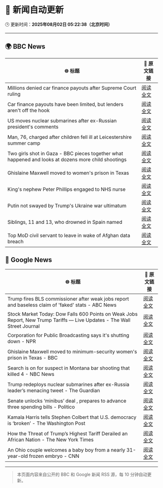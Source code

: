 # 🧠 新闻自动更新

🕒 更新时间：**2025年08月02日 05:22:38（北京时间）**

---

## 🌍 BBC News

| 🌐 标题 | 🔗 原文链接 |
|--------|-------------|
| Millions denied car finance payouts after Supreme Court ruling | [阅读全文](https://www.bbc.com/news/articles/cj9w0dj0yjyo?at_medium=RSS&at_campaign=rss) |
| Car finance payouts have been limited, but lenders aren't off the hook | [阅读全文](https://www.bbc.com/news/articles/c9qy7wy4ey1o?at_medium=RSS&at_campaign=rss) |
| US moves nuclear submarines after ex-Russian president's comments | [阅读全文](https://www.bbc.com/news/articles/c93dgr2dd53o?at_medium=RSS&at_campaign=rss) |
| Man, 76, charged after children fell ill at Leicestershire summer camp | [阅读全文](https://www.bbc.com/news/articles/c4gz32kp0d0o?at_medium=RSS&at_campaign=rss) |
| Two girls shot in Gaza - BBC pieces together what happened and looks at dozens more child shootings | [阅读全文](https://www.bbc.com/news/videos/cjelp738zd7o?at_medium=RSS&at_campaign=rss) |
| Ghislaine Maxwell moved to women's prison in Texas | [阅读全文](https://www.bbc.com/news/articles/czd049y2qymo?at_medium=RSS&at_campaign=rss) |
| King's nephew Peter Phillips engaged to NHS nurse | [阅读全文](https://www.bbc.com/news/articles/cly6kj7k97po?at_medium=RSS&at_campaign=rss) |
| Putin not swayed by Trump's Ukraine war ultimatum | [阅读全文](https://www.bbc.com/news/articles/cn845mm7xemo?at_medium=RSS&at_campaign=rss) |
| Siblings, 11 and 13, who drowned in Spain named | [阅读全文](https://www.bbc.com/news/articles/c93dg509lk6o?at_medium=RSS&at_campaign=rss) |
| Top MoD civil servant to leave in wake of Afghan data breach | [阅读全文](https://www.bbc.com/news/articles/cvgprxzggz4o?at_medium=RSS&at_campaign=rss) |

## 📰 Google News

| 🌐 标题 | 🔗 原文链接 |
|--------|-------------|
| Trump fires BLS commissioner after weak jobs report and baseless claim of 'faked' stats - ABC News | [阅读全文](https://news.google.com/rss/articles/CBMihAFBVV95cUxORm9adHJWVkF3WjBGMy0ycG5KNmZlS3hxNVlTaGxRLUFRVld1c3ZPUTVyT1E5TW1qM08yU2Yzb3k4TEtibzA1V1hBbl9VNDh2Q0JuTWNRZS1JaExUejhadTcyck1fSVp3MkFOeXFEYTdFWXBTaGRNLWY4bWs5c2xjR2dIUXfSAYoBQVVfeXFMT2dxa3hROVRyd2xaSUplQ29aSUd2ZXJIMjhZRzY4M3VZaTVTeERFNXhQc3pLUGVfNFQtZHdrc2FkUEw3T0ZiZ005Zks2dkVWeUwxUG1UWnpSaGVWenM3bS0zY0tKNXRBeHVlSHNKdTJjS294ODBXLUpBTjdHTHN3c2RWX202blIyMmNB?oc=5) |
| Stock Market Today: Dow Falls 600 Points on Weak Jobs Report, New Trump Tariffs — Live Updates - The Wall Street Journal | [阅读全文](https://news.google.com/rss/articles/CBMif0FVX3lxTE9sUlRxSl9zN1hZcExuQ1B4d0pSNHhJaDZ1WkoyZ25PSllOSGtjV0R4ZzhETEo2a1VnWjFOcC1lV0FvczdQZ2ZVQTVMNVJYYTdWU1N0SVJjWFlxNkJpVWZJTE9IdXFIaUpGOWRUODdTaXMyYkNHaUZmVG83ejZ5ZzQ?oc=5) |
| Corporation for Public Broadcasting says it's shutting down - NPR | [阅读全文](https://news.google.com/rss/articles/CBMijAFBVV95cUxOeE5sc29abzFYT2gybGR5eHBlLW5FWGk3ZDNQWWlyQ2QxdzRnNGVueVZxbW9kRTlvM2U1UnNLcHVZcldXTUo0bnVVZWt0VGdZbFdqUnJGbnVxd0RJV2JqLXp0QWU5ZEU1WlRnOGM4bVNncFVhblFza3ZaSFJ6OFhOdjFINWNGaW1CTjdGTg?oc=5) |
| Ghislaine Maxwell moved to minimum-security women's prison in Texas - BBC | [阅读全文](https://news.google.com/rss/articles/CBMiWkFVX3lxTE9tN0hXYXFWMDNZRmQ0NURvOFFyTVlyaDdzeFh3NWNSTTE5enlKa3JKMTVBRTQ5MUNmQjVPSmxheFBVdDM3MU5XX3BfNlVxUzNlRDdPN2dGLVVpZ9IBX0FVX3lxTE5PcjZmaHZ2b1VDUkFmVWVQd2V0bUJFTC1ZMHVOalVwNEtHNHJ1dTk4MkVLdzJ0MllHZ3ZlNFVSSndST2hRb1dHQnpOM3MwaldyaFo0bFUwMUhnOWI0TW9F?oc=5) |
| Search is on for suspect in Montana bar shooting that killed 4 - NBC News | [阅读全文](https://news.google.com/rss/articles/CBMifkFVX3lxTE5FR3FyTDc0SXoxU1NPVEJxTndwaVV1OVhZemI4X25felQ1V3FMVVdVOXJGX1pvZVg3NzdDUTBHVmU5dkJxZzN6c0pKNWxJXzRydllyOHYzZzlVYmtNXzhNN0lpMXloWFExT0VEcDBXTUhHNm9IaFdSZkpmXzZLZ9IBVkFVX3lxTE01ZXA1c1NQRW8yZUtrbl96YUlvM2dtY1pVLUhnaDViS2FUU0hFSFFobXFWZlgxYnY4djRoenIyT3NzcU50bUlpQmFtZjJ3Y2tOcU14alNn?oc=5) |
| Trump redeploys nuclear submarines after ex-Russia leader’s menacing tweet - The Guardian | [阅读全文](https://news.google.com/rss/articles/CBMikAFBVV95cUxPZWlTbWZnOTFqM3V3ZHpSNFpmRENDR1dWRmV2RTNfVnp0T1M3N043RFVsVmFXN2oyTFhSQVhGbXB3cWRpSngyeW5BZVdXbGFteFVFVHNSY2YyNEJrYUNMYnhDczczOWhpdnJnZVBxRFdTc2ZTaGM0OW1sQS1wd09ycEstN0cwTzI3QUxJS2V2OTI?oc=5) |
| Senate unlocks ‘minibus’ deal , prepares to advance three spending bills - Politico | [阅读全文](https://news.google.com/rss/articles/CBMimgFBVV95cUxPNjk1UkxxZTB3WVRteV83M0ZvNWZoMEtJUVdqNzBHbHRtRWdhbEpCRzBscXd5OTlldFo1RW92STJpbFNjdXlzOWNScENMVFVXbTNxei1BSTRsd3VYOXFnQ2NISERhcWx6SktmOVdRQ1BucUR6eVAyOVV2dUwzcGh3VlJiWGRTeHJxNVVNamlCZXg4UGFHbGJIdU1n?oc=5) |
| Kamala Harris tells Stephen Colbert that U.S. democracy is ‘broken’ - The Washington Post | [阅读全文](https://news.google.com/rss/articles/CBMinwFBVV95cUxOZGx1ODJ5V1AtNmRIM3ZyNU1ldGg3bkVLUDZKengxLVFnanNIQWZsdWZtVlFTQ1ZsZjBjenVON0tVay1MclhOZ1NmRE85akRPbGFHckNCZzB2b1gzS3dVblFkUjdKTFhrMU9rTDFYM3dGOEFzaFNXbmk4M1Z2a2R4dGh2S3Y2dUNjLVFPaHhQMURoUlBhaE9sS3ZYR1Exd3c?oc=5) |
| How the Threat of Trump’s Highest Tariff Derailed an African Nation - The New York Times | [阅读全文](https://news.google.com/rss/articles/CBMijgFBVV95cUxQQzZSX3oya3RKQXhwMnM0X21nTTdzMDZLRXRQZkdHQ2hfRE9qN2VwaDdwM3JCU2JHSXE1UFdZMWFqZUVzNVZIaktKZVlTQzlycTFOVlpsbTdqcW5nRkl2QU9YUzNlb3JuQjlGWUI4NzkzMWtEYkZtYmlVZkZwN2RfNlhvVlNQWmprZVRLQWdn?oc=5) |
| An Ohio couple welcomes a baby boy from a nearly 31-year-old frozen embryo - CNN | [阅读全文](https://news.google.com/rss/articles/CBMiZ0FVX3lxTFBMMVNSeEN6aUN4dXF3cTA2aXRLOXZCTjZ5b2J4S3NyMGs1RmhOWFpPMHo5TDd6UFFOS2tEUWR0aDJOdDl3ay02OUp2N0o3V185QWxsdi0yV1J2M1ItYWt2cmJXVjQybUXSAWxBVV95cUxON2paWWxLdmI1Y2toaW9LY1pXUVN0Uzh6SzJUM3MtTVJ4OFVFT015SDVjMElhUkxHNUNUS25YTjFyREdyS25CTWlEZXQ0VFhCRFZUTTE4ZE5Xa2RSWmUwQ1BETWh3aU1jaF9fT2g?oc=5) |

---
> 本页面内容来自公开的 BBC 和 Google 新闻 RSS 源，每 10 分钟自动更新。